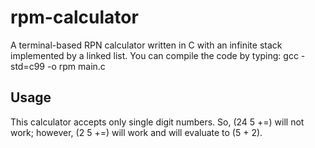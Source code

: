 # rpm-calculator

A terminal-based RPN calculator written in C with an infinite stack implemented by a linked list. You can compile the code by typing: gcc -std=c99 -o rpm main.c

## Usage

This calculator accepts only single digit numbers. So, (24 5 +=) will not work; however, (2 5 +=) will work and will evaluate to (5 + 2).
